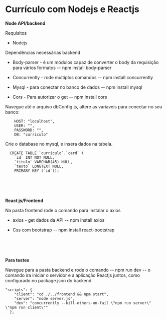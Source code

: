 # Currículo com Nodejs e Reactjs

<strong>Node API/backend</strong>

Requisitos 

- Nodejs

Dependências necessárias backend

* Body-parser - é um módulos capaz de converter o body da requisição para vários formatos -- npm install body-parser

* Concurrently - rode multiplos comandos -- npm install concurrently

* Mysql - para conectar no banco de dados -- npm install mysql

* Cors - Para autorizar o get -- npm install cors 

  
Navegue até o arquivo dbConfig.js,
altere as variaveis para conectar no seu banco:
`````
    HOST: "localhost",
    USER: "",
    PASSWORD: "",
    DB: "curriculo"
`````

Crie o database no mysql, e insera dados na tabela.

````
  CREATE TABLE `curriculo`.`card` (
    `id` INT NOT NULL,
    `titulo` VARCHAR(45) NULL,
    `texto` LONGTEXT NULL,
    PRIMARY KEY (`id`));
````

<br>
<br>
<br>

<strong>React js/Frontend</strong>

Na pasta frontend rode o comando para instalar o axios

* axios  - get dados da API -- npm install axios

* Css com bootstrap -- npm install react-bootstrap 


<br>
<br>
<br>

<strong>Para testes</strong>

Navegue para a pasta backend e rode o comando -- npm run dev --
o comando ira iniciar o servidor e a aplicação Reactjs juntos, como configurado no package.json do backend

````
"scripts": {
    "client": "cd ./../frontend && npm start",
    "server": "node server.js",
    "dev": "concurrently --kill-others-on-fail \"npm run server\" \"npm run client\""
  },
  ````

